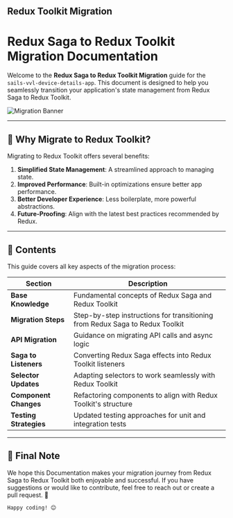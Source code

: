 ## Redux Toolkit Migration
# Redux Saga to Redux Toolkit Migration Documentation

Welcome to the **Redux Saga to Redux Toolkit Migration** guide for the `sails-vvl-device-details-app`. This document is designed to help you seamlessly transition your application's state management from Redux Saga to Redux Toolkit.

![Migration Banner](/public//images/banner.png "Redux Saga to Redux Toolkit Migration")

---

## 📌 Why Migrate to Redux Toolkit?

Migrating to Redux Toolkit offers several benefits:

1. **Simplified State Management**: A streamlined approach to managing state.
2. **Improved Performance**: Built-in optimizations ensure better app performance.
3. **Better Developer Experience**: Less boilerplate, more powerful abstractions.
4. **Future-Proofing**: Align with the latest best practices recommended by Redux.

---

## 📖 Contents

This guide covers all key aspects of the migration process:

| Section                | Description                                                                                 |
|------------------------|---------------------------------------------------------------------------------------------|
| **Base Knowledge**     | Fundamental concepts of Redux Saga and Redux Toolkit                                        |
| **Migration Steps**    | Step-by-step instructions for transitioning from Redux Saga to Redux Toolkit                |
| **API Migration**      | Guidance on migrating API calls and async logic                                             |
| **Saga to Listeners**  | Converting Redux Saga effects into Redux Toolkit listeners                                  |
| **Selector Updates**   | Adapting selectors to work seamlessly with Redux Toolkit                                    |
| **Component Changes**  | Refactoring components to align with Redux Toolkit's structure                              |
| **Testing Strategies** | Updated testing approaches for unit and integration tests                                   |

---

## 🌟 Final Note

We hope this Documentation makes your migration journey from Redux Saga to Redux Toolkit both enjoyable and successful. If you have suggestions or would like to contribute, feel free to reach out or create a pull request. 🚀

`Happy coding! 😊`
